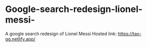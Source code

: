 # Google-search-redesign-lionel-messi-
A google search redesign of Lionel Messi
Hosted link: https://tao-gg.netlify.app/
